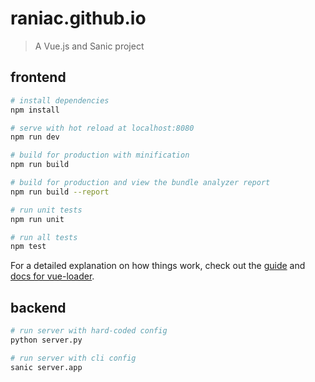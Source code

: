 # raniac.github.io

> A Vue.js and Sanic project

## frontend

``` bash
# install dependencies
npm install

# serve with hot reload at localhost:8080
npm run dev

# build for production with minification
npm run build

# build for production and view the bundle analyzer report
npm run build --report

# run unit tests
npm run unit

# run all tests
npm test
```

For a detailed explanation on how things work, check out the [guide](http://vuejs-templates.github.io/webpack/) and [docs for vue-loader](http://vuejs.github.io/vue-loader).

## backend

```bash
# run server with hard-coded config
python server.py

# run server with cli config
sanic server.app
```

